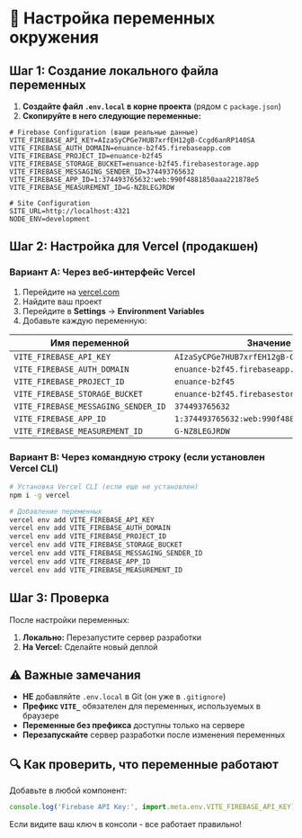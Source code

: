 # 🔧 Настройка переменных окружения

## Шаг 1: Создание локального файла переменных

1. **Создайте файл `.env.local` в корне проекта** (рядом с `package.json`)
2. **Скопируйте в него следующие переменные:**

```env
# Firebase Configuration (ваши реальные данные)
VITE_FIREBASE_API_KEY=AIzaSyCPGe7HUB7xrfEH12gB-Ccgd6anRP140SA
VITE_FIREBASE_AUTH_DOMAIN=enuance-b2f45.firebaseapp.com
VITE_FIREBASE_PROJECT_ID=enuance-b2f45
VITE_FIREBASE_STORAGE_BUCKET=enuance-b2f45.firebasestorage.app
VITE_FIREBASE_MESSAGING_SENDER_ID=374493765632
VITE_FIREBASE_APP_ID=1:374493765632:web:990f4881850aaa221878e5
VITE_FIREBASE_MEASUREMENT_ID=G-NZ8LEGJRDW

# Site Configuration
SITE_URL=http://localhost:4321
NODE_ENV=development
```

## Шаг 2: Настройка для Vercel (продакшен)

### Вариант A: Через веб-интерфейс Vercel

1. Перейдите на [vercel.com](https://vercel.com)
2. Найдите ваш проект
3. Перейдите в **Settings** → **Environment Variables**
4. Добавьте каждую переменную:

| Имя переменной | Значение |
|---|---|
| `VITE_FIREBASE_API_KEY` | `AIzaSyCPGe7HUB7xrfEH12gB-Ccgd6anRP140SA` |
| `VITE_FIREBASE_AUTH_DOMAIN` | `enuance-b2f45.firebaseapp.com` |
| `VITE_FIREBASE_PROJECT_ID` | `enuance-b2f45` |
| `VITE_FIREBASE_STORAGE_BUCKET` | `enuance-b2f45.firebasestorage.app` |
| `VITE_FIREBASE_MESSAGING_SENDER_ID` | `374493765632` |
| `VITE_FIREBASE_APP_ID` | `1:374493765632:web:990f4881850aaa221878e5` |
| `VITE_FIREBASE_MEASUREMENT_ID` | `G-NZ8LEGJRDW` |

### Вариант B: Через командную строку (если установлен Vercel CLI)

```bash
# Установка Vercel CLI (если еще не установлен)
npm i -g vercel

# Добавление переменных
vercel env add VITE_FIREBASE_API_KEY
vercel env add VITE_FIREBASE_AUTH_DOMAIN
vercel env add VITE_FIREBASE_PROJECT_ID
vercel env add VITE_FIREBASE_STORAGE_BUCKET
vercel env add VITE_FIREBASE_MESSAGING_SENDER_ID
vercel env add VITE_FIREBASE_APP_ID
vercel env add VITE_FIREBASE_MEASUREMENT_ID
```

## Шаг 3: Проверка

После настройки переменных:

1. **Локально:** Перезапустите сервер разработки
2. **На Vercel:** Сделайте новый деплой

## ⚠️ Важные замечания

- **НЕ** добавляйте `.env.local` в Git (он уже в `.gitignore`)
- **Префикс `VITE_`** обязателен для переменных, используемых в браузере
- **Переменные без префикса** доступны только на сервере
- **Перезапускайте** сервер разработки после изменения переменных

## 🔍 Как проверить, что переменные работают

Добавьте в любой компонент:

```javascript
console.log('Firebase API Key:', import.meta.env.VITE_FIREBASE_API_KEY);
```

Если видите ваш ключ в консоли - все работает правильно! 